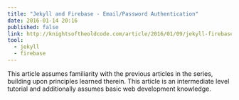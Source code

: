 ```yaml
---
title: "Jekyll and Firebase - Email/Password Authentication"
date: 2016-01-14 20:16
published: false
link: http://knightsoftheoldcode.com/article/2016/01/09/jekyll-firebase-authentication-1/
tool:
  - jekyll
  - firebase
---
```

This article assumes familiarity with the previous articles in the series, building upon principles learned therein. This article is an intermediate level tutorial and additionally assumes basic web development knowledge.
